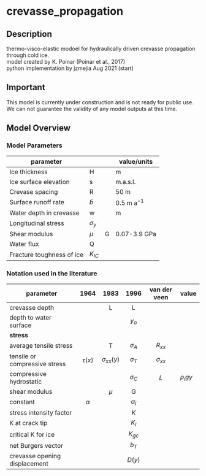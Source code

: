 # crevasse_propagation


## Description
thermo-visco-elastic modoel for hydraulically driven crevasse propagation through cold ice.  
model created by K. Poinar (Poinar et al., 2017)  
python implementation by jzmejia Aug 2021 (start)


## Important
This model is currently under construction and is not ready for public use.  We can not guarantee the validity of any model outputs at this time.





## Model Overview


### Model Parameters  

| parameter                 |               |     | value/units    |
| ------------------------- | ------------- | --- | -------------- |
| Ice thickness             | H             |     | m              |
| Ice surface elevation     | s             |     | m.a.s.l.       |
| Crevase spacing           | R             |     | 50 m           |
| Surface runoff rate       | $\dot b$      |     | 0.5 m a$^{-1}$ |
| Water depth in crevasse   | w             |     | m              |
| Longitudinal stress       | $\sigma _{y}$ |     |                |
| Shear modulus             | $\mu$         | G   | 0.07-3.9 GPa   |
| Water flux                | Q             |     |                |
| Fracture toughness of ice | $K_{IC}$      |     |                |




### Notation used in the literature

| parameter                     |    1964    |       1983        |    1996     | van der veen  | value        |
| ----------------------------- | :--------: | :---------------: | :---------: | :-----------: | ------------ |
| crevasse depth                |            |         L         |      L      |               |              |
| depth to water surface        |            |                   |    $y_o$    |               |              |
| **stress**                    |            |                   |             |               |              |
| average tensile stress        |            |         T         | $\sigma _A$ |   $R_{xx}$    |              |
| tensile or compressive stress | $\tau (x)$ | $\sigma _{xx}(y)$ | $\sigma _T$ | $\sigma_{xx}$ |
| compressive hydrostatic       |            |                   | $\sigma_C$  |      $L$      | $\rho_i g y$ |
| shear modulus                 |            |       $\mu$       |      G      |               |
| constant                      |  $\alpha$  |                   | $\alpha _i$ |               |              |
| stress intensity factor       |            |                   |     $K$     |               |              |
| K at crack tip                |            |                   |    $K_I$    |               |              |
| critical K for ice            |            |                   |  $K_{gc}$   |               |              |
| net Burgers vector            |            |                   |    $b_T$    |               |
| crevasse opening displacement |            |                   |   $D(y)$    |               |
